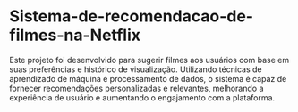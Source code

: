 # Sistema-de-recomendacao-de-filmes-na-Netflix
Este projeto foi desenvolvido para sugerir filmes aos usuários com base em suas preferências e histórico de visualização. Utilizando técnicas de aprendizado de máquina e processamento de dados, o sistema é capaz de fornecer recomendações personalizadas e relevantes, melhorando a experiência de usuário e aumentando o engajamento com a plataforma.
